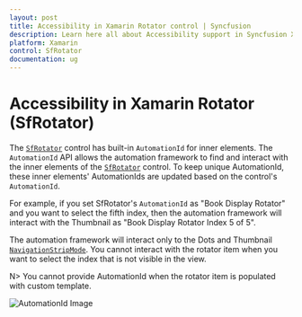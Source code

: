 ```yaml
---
layout: post
title: Accessibility in Xamarin Rotator control | Syncfusion
description: Learn here all about Accessibility support in Syncfusion Xamarin Rotator (SfRotator) control and more.
platform: Xamarin
control: SfRotator
documentation: ug
---
```


# Accessibility in Xamarin Rotator (SfRotator)

The [`SfRotator`](https://help.syncfusion.com/cr/xamarin/Syncfusion.SfRotator.XForms.SfRotator.html) control has built-in `AutomationId` for inner elements. The `AutomationId` API allows the automation framework to find and interact with the inner elements of the [`SfRotator`](https://help.syncfusion.com/cr/xamarin/Syncfusion.SfRotator.XForms.SfRotator.html) control. To keep unique AutomationId, these inner elements' AutomationIds are updated based on the control's `AutomationId`. 

For example, if you set SfRotator's `AutomationId` as "Book Display Rotator" and you want to select the fifth index, then the automation framework will interact with the Thumbnail as "Book Display Rotator Index 5 of 5".

The automation framework will interact only to the Dots and Thumbnail [`NavigationStripMode`](https://help.syncfusion.com/cr/xamarin/Syncfusion.SfRotator.XForms.SfRotator.html#Syncfusion_SfRotator_XForms_SfRotator_NavigationStripMode). You cannot interact with the rotator item when you want to select the index that is not visible in the view. 

N> You cannot provide AutomationId when the rotator item is populated with custom template.

![AutomationId Image](images/AutomationId.png)
